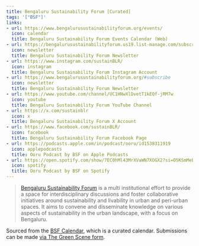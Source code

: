 ```yaml
---
title: Bengaluru Sustainability Forum [Curated]
tags: '["BSF"]'
links:
- url: https://www.bengalurusustainabilityforum.org/events/
  icon: calendar
  title: Bengaluru Sustainability Forum Events Calendar (Web)
- url: https://bengalurusustainabilityforum.us19.list-manage.com/subscribe?u=19d8f091a156dfe0d1534fc96&id=742d6f5a5b
  icon: newsletter
  title: Bengaluru Sustainability Forum Newsletter
- url: https://www.instagram.com/sustainBLR/
  icon: instagram
  title: Bengaluru Sustainability Forum Instagram Account
- url: https://www.bengalurusustainabilityforum.org/#subscribe
  icon: newsletter
  title: Bengaluru Sustainability Forum Newsletter
- url: https://www.youtube.com/channel/UC1HNwXlDvetT1kEQf-jRM7w
  icon: youtube
  title: Bengaluru Sustainability Forum YouTube Channel
- url: https://x.com/sustainblr
  icon: x
  title: Bengaluru Sustainability Forum X Account
- url: https://www.facebook.com/sustainBLR/
  icon: facebook
  title: Bengaluru Sustainability Forum Facebook Page
- url: https://podcasts.apple.com/in/podcast/ooru/id1538311919
  icon: applepodcasts
  title: Ooru Podcast by BSF on Apple Podcasts
- url: https://open.spotify.com/show/7EC0hMl43MrXVaWN7XOGX2?si=O5KSmMeEQmSyIFYA1YRBSQ&nd=1&dlsi=11cf8143dadd4d42
  icon: spotify
  title: Ooru Podcast by BSF on Spotify
--- 
```

> [Bengaluru Sustainability Forum](https://www.bengalurusustainabilityforum.org/) 
> is a multi institutional effort to provide a space for interdisciplinary
  discussions and foster collaborative initiatives around sustainability and
  livability in urban and peri-urban spaces. It aims to convene and
  disseminate knowledge on various aspects of sustainability in the urban
  landscape, with a focus on Bengaluru.

Sourced from the [BSF Calendar](https://www.bengalurusustainabilityforum.org/events/),
which is a curated calendar. Submissions can be made 
[via The Green Scene form](https://docs.google.com/forms/d/e/1FAIpQLScjioAsSCwHJBdCjg_QfWVfJgxVzrJtr-bonuBp-xW1VK7pXA/viewform).